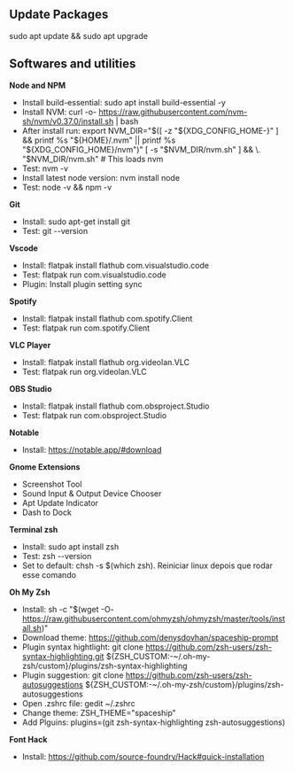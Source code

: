 ## Update Packages

sudo apt update && sudo apt upgrade

## Softwares and utilities

**Node and NPM**
* Install build-essential: sudo apt install build-essential -y
* Install NVM: curl -o- https://raw.githubusercontent.com/nvm-sh/nvm/v0.37.0/install.sh | bash
* After install run: export NVM_DIR="$([ -z "${XDG_CONFIG_HOME-}" ] && printf %s "${HOME}/.nvm" || printf %s "${XDG_CONFIG_HOME}/nvm")"
[ -s "$NVM_DIR/nvm.sh" ] && \. "$NVM_DIR/nvm.sh" # This loads nvm
* Test: nvm -v
* Install latest node version: nvm install node
* Test: node -v && npm -v

**Git**
* Install: sudo apt-get install git
* Test: git --version

**Vscode**
* Install: flatpak install flathub com.visualstudio.code
* Test: flatpak run com.visualstudio.code
* Plugin: Install plugin setting sync

**Spotify**
* Install: flatpak install flathub com.spotify.Client
* Test: flatpak run com.spotify.Client

**VLC Player**
* Install: flatpak install flathub org.videolan.VLC
* Test: flatpak run org.videolan.VLC

**OBS Studio**
* Install: flatpak install flathub com.obsproject.Studio
* Test: flatpak run com.obsproject.Studio

**Notable**
* Install: https://notable.app/#download

**Gnome Extensions**
* Screenshot Tool 
* Sound Input & Output Device Chooser
* Apt Update Indicator
* Dash to Dock

**Terminal zsh**
* Install: sudo apt install zsh
* Test: zsh --version
* Set to default: chsh -s $(which zsh). Reiniciar linux depois que rodar esse comando

**Oh My Zsh**
* Install: sh -c "$(wget -O- https://raw.githubusercontent.com/ohmyzsh/ohmyzsh/master/tools/install.sh)"
* Download theme: https://github.com/denysdovhan/spaceship-prompt
* Plugin syntax hightlight: git clone https://github.com/zsh-users/zsh-syntax-highlighting.git ${ZSH_CUSTOM:-~/.oh-my-zsh/custom}/plugins/zsh-syntax-highlighting
* Plugin suggestion: git clone https://github.com/zsh-users/zsh-autosuggestions ${ZSH_CUSTOM:-~/.oh-my-zsh/custom}/plugins/zsh-autosuggestions
* Open .zshrc file: gedit ~/.zshrc
* Change theme: ZSH_THEME="spaceship"
* Add Plguins: plugins=(git zsh-syntax-highlighting zsh-autosuggestions)

**Font Hack**
* Install: https://github.com/source-foundry/Hack#quick-installation 

